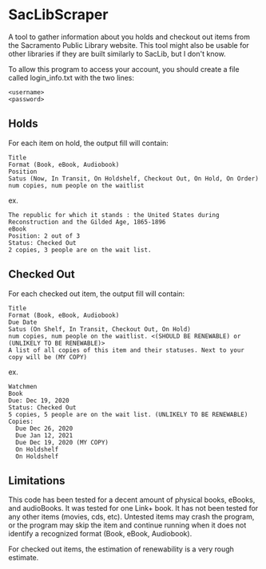 # SacLibScraper
A tool to gather information about you holds and checkout out items from the Sacramento Public Library website. This tool might also be usable for other libraries if they are built similarly to SacLib, but I don't know.

To allow this program to access your account, you should create a file called login_info.txt with the two lines:
```
<username>
<password>
```

## Holds
For each item on hold, the output fill will contain:
```
Title
Format (Book, eBook, Audiobook)
Position
Satus (Now, In Transit, On Holdshelf, Checkout Out, On Hold, On Order)
num copies, num people on the waitlist
```

ex.
```
The republic for which it stands : the United States during Reconstruction and the Gilded Age, 1865-1896
eBook
Position: 2 out of 3
Status: Checked Out
2 copies, 3 people are on the wait list.
```

## Checked Out
For each checked out item, the output fill will contain:
```
Title
Format (Book, eBook, Audiobook)
Due Date
Satus (On Shelf, In Transit, Checkout Out, On Hold)
num copies, num people on the waitlist. <(SHOULD BE RENEWABLE) or (UNLIKELY TO BE RENEWABLE)>
A list of all copies of this item and their statuses. Next to your copy will be (MY COPY)
```

ex.
```
Watchmen
Book
Due: Dec 19, 2020
Status: Checked Out
5 copies, 5 people are on the wait list. (UNLIKELY TO BE RENEWABLE)
Copies:
  Due Dec 26, 2020
  Due Jan 12, 2021
  Due Dec 19, 2020 (MY COPY)
  On Holdshelf
  On Holdshelf
```


## Limitations
This code has been tested for a decent amount of physical books, eBooks, and audioBooks. It was tested for one Link+ book. It has not been tested for any other items (movies, cds, etc). Untested items may crash the program, or the program may skip the item and continue running when it does not identify a recognized format (Book, eBook, Audiobook).

For checked out items, the estimation of renewability is a very rough estimate.
